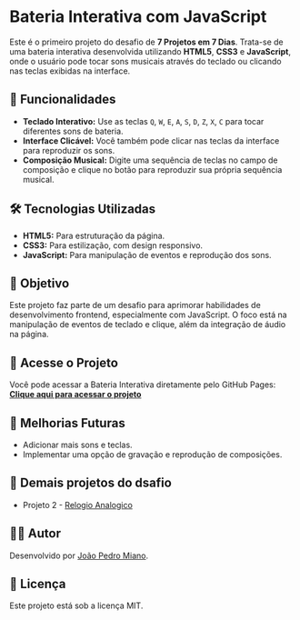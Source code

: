 # Bateria Interativa com JavaScript

Este é o primeiro projeto do desafio de **7 Projetos em 7 Dias**. Trata-se de uma bateria interativa desenvolvida utilizando **HTML5**, **CSS3** e **JavaScript**, onde o usuário pode tocar sons musicais através do teclado ou clicando nas teclas exibidas na interface.

## 🚀 Funcionalidades

- **Teclado Interativo:** Use as teclas `Q`, `W`, `E`, `A`, `S`, `D`, `Z`, `X`, `C` para tocar diferentes sons de bateria.
- **Interface Clicável:** Você também pode clicar nas teclas da interface para reproduzir os sons.
- **Composição Musical:** Digite uma sequência de teclas no campo de composição e clique no botão para reproduzir sua própria sequência musical.

## 🛠️ Tecnologias Utilizadas

- **HTML5:** Para estruturação da página.
- **CSS3:** Para estilização, com design responsivo.
- **JavaScript:** Para manipulação de eventos e reprodução dos sons.

## 🎯 Objetivo

Este projeto faz parte de um desafio para aprimorar habilidades de desenvolvimento frontend, especialmente com JavaScript. O foco está na manipulação de eventos de teclado e clique, além da integração de áudio na página.

## 📂 Acesse o Projeto

Você pode acessar a Bateria Interativa diretamente pelo GitHub Pages:
[**Clique aqui para acessar o projeto**](https://joaomiano.github.io/bateriaJS/)

## 🔧 Melhorias Futuras

- Adicionar mais sons e teclas.
- Implementar uma opção de gravação e reprodução de composições.

## 🔗 Demais projetos do dsafio

- Projeto 2 - [Relogio Analogico](https://github.com/JoaoMiano/RelogioAnalogico)

## 👨‍💻 Autor

Desenvolvido por [João Pedro Miano](https://www.linkedin.com/in/joao-miano/).

## 📝 Licença

Este projeto está sob a licença MIT.
